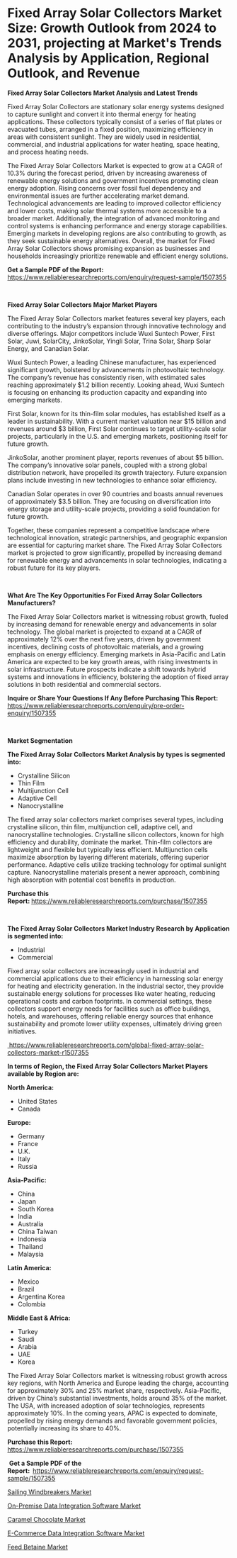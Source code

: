 <p><h1>Fixed Array Solar Collectors Market Size: Growth Outlook from 2024 to 2031, projecting at Market's Trends Analysis by Application, Regional Outlook, and Revenue</h1></p><p><strong>Fixed Array Solar Collectors Market Analysis and Latest Trends</strong></p>
<p><p>Fixed Array Solar Collectors are stationary solar energy systems designed to capture sunlight and convert it into thermal energy for heating applications. These collectors typically consist of a series of flat plates or evacuated tubes, arranged in a fixed position, maximizing efficiency in areas with consistent sunlight. They are widely used in residential, commercial, and industrial applications for water heating, space heating, and process heating needs.</p><p>The Fixed Array Solar Collectors Market is expected to grow at a CAGR of 10.3% during the forecast period, driven by increasing awareness of renewable energy solutions and government incentives promoting clean energy adoption. Rising concerns over fossil fuel dependency and environmental issues are further accelerating market demand. Technological advancements are leading to improved collector efficiency and lower costs, making solar thermal systems more accessible to a broader market. Additionally, the integration of advanced monitoring and control systems is enhancing performance and energy storage capabilities. Emerging markets in developing regions are also contributing to growth, as they seek sustainable energy alternatives. Overall, the market for Fixed Array Solar Collectors shows promising expansion as businesses and households increasingly prioritize renewable and efficient energy solutions.</p></p>
<p><strong>Get a Sample PDF of the Report:&nbsp;</strong> <a href="https://www.reliableresearchreports.com/enquiry/request-sample/1507355">https://www.reliableresearchreports.com/enquiry/request-sample/1507355</a></p>
<p>&nbsp;</p>
<p><strong>Fixed Array Solar Collectors Major Market Players</strong></p>
<p><p>The Fixed Array Solar Collectors market features several key players, each contributing to the industry’s expansion through innovative technology and diverse offerings. Major competitors include Wuxi Suntech Power, First Solar, Juwi, SolarCity, JinkoSolar, Yingli Solar, Trina Solar, Sharp Solar Energy, and Canadian Solar. </p><p>Wuxi Suntech Power, a leading Chinese manufacturer, has experienced significant growth, bolstered by advancements in photovoltaic technology. The company’s revenue has consistently risen, with estimated sales reaching approximately $1.2 billion recently. Looking ahead, Wuxi Suntech is focusing on enhancing its production capacity and expanding into emerging markets.</p><p>First Solar, known for its thin-film solar modules, has established itself as a leader in sustainability. With a current market valuation near $15 billion and revenues around $3 billion, First Solar continues to target utility-scale solar projects, particularly in the U.S. and emerging markets, positioning itself for future growth.</p><p>JinkoSolar, another prominent player, reports revenues of about $5 billion. The company’s innovative solar panels, coupled with a strong global distribution network, have propelled its growth trajectory. Future expansion plans include investing in new technologies to enhance solar efficiency.</p><p>Canadian Solar operates in over 90 countries and boasts annual revenues of approximately $3.5 billion. They are focusing on diversification into energy storage and utility-scale projects, providing a solid foundation for future growth.</p><p>Together, these companies represent a competitive landscape where technological innovation, strategic partnerships, and geographic expansion are essential for capturing market share. The Fixed Array Solar Collectors market is projected to grow significantly, propelled by increasing demand for renewable energy and advancements in solar technologies, indicating a robust future for its key players.</p></p>
<p>&nbsp;</p>
<p><strong>What Are The Key Opportunities For Fixed Array Solar Collectors Manufacturers?</strong></p>
<p><p>The Fixed Array Solar Collectors market is witnessing robust growth, fueled by increasing demand for renewable energy and advancements in solar technology. The global market is projected to expand at a CAGR of approximately 12% over the next five years, driven by government incentives, declining costs of photovoltaic materials, and a growing emphasis on energy efficiency. Emerging markets in Asia-Pacific and Latin America are expected to be key growth areas, with rising investments in solar infrastructure. Future prospects indicate a shift towards hybrid systems and innovations in efficiency, bolstering the adoption of fixed array solutions in both residential and commercial sectors.</p></p>
<p><strong>Inquire or Share Your Questions If Any Before Purchasing This Report:</strong> <a href="https://www.reliableresearchreports.com/enquiry/pre-order-enquiry/1507355">https://www.reliableresearchreports.com/enquiry/pre-order-enquiry/1507355</a></p>
<p>&nbsp;</p>
<p><strong>Market Segmentation</strong></p>
<p><strong>The Fixed Array Solar Collectors Market Analysis by types is segmented into:</strong></p>
<p><ul><li>Crystalline Silicon</li><li>Thin Film</li><li>Multijunction Cell</li><li>Adaptive Cell</li><li>Nanocrystalline</li></ul></p>
<p><p>The fixed array solar collectors market comprises several types, including crystalline silicon, thin film, multijunction cell, adaptive cell, and nanocrystalline technologies. Crystalline silicon collectors, known for high efficiency and durability, dominate the market. Thin-film collectors are lightweight and flexible but typically less efficient. Multijunction cells maximize absorption by layering different materials, offering superior performance. Adaptive cells utilize tracking technology for optimal sunlight capture. Nanocrystalline materials present a newer approach, combining high absorption with potential cost benefits in production.</p></p>
<p><strong>Purchase this Report:&nbsp;</strong><a href="https://www.reliableresearchreports.com/purchase/1507355">https://www.reliableresearchreports.com/purchase/1507355</a></p>
<p>&nbsp;</p>
<p><strong>The Fixed Array Solar Collectors Market Industry Research by Application is segmented into:</strong></p>
<p><ul><li>Industrial</li><li>Commercial</li></ul></p>
<p><p>Fixed array solar collectors are increasingly used in industrial and commercial applications due to their efficiency in harnessing solar energy for heating and electricity generation. In the industrial sector, they provide sustainable energy solutions for processes like water heating, reducing operational costs and carbon footprints. In commercial settings, these collectors support energy needs for facilities such as office buildings, hotels, and warehouses, offering reliable energy sources that enhance sustainability and promote lower utility expenses, ultimately driving green initiatives.</p></p>
<p><a href="https://www.reliableresearchreports.com/global-fixed-array-solar-collectors-market-r1507355">&nbsp;https://www.reliableresearchreports.com/global-fixed-array-solar-collectors-market-r1507355</a></p>
<p><strong>In terms of Region, the Fixed Array Solar Collectors Market Players available by Region are:</strong></p>
<p>
    <p> <strong> North America: </strong>
        <ul>
            <li>United States</li>
            <li>Canada</li>
        </ul>
        </p> 
    <p> <strong> Europe: </strong>
        <ul>
            <li>Germany</li>
            <li>France</li>
            <li>U.K.</li>
            <li>Italy</li>
            <li>Russia</li>
        </ul>
        </p> 
    <p> <strong> Asia-Pacific: </strong>
        <ul>
            <li>China</li>
            <li>Japan</li>
            <li>South Korea</li>
            <li>India</li>
            <li>Australia</li>
            <li>China Taiwan</li>
            <li>Indonesia</li>
            <li>Thailand</li>
            <li>Malaysia</li>
        </ul>
        </p> 
    <p> <strong> Latin America: </strong>
        <ul>
            <li>Mexico</li>
            <li>Brazil</li>
            <li>Argentina Korea</li>
            <li>Colombia</li>
        </ul>
        </p> 
    <p> <strong> Middle East & Africa: </strong>
        <ul>
            <li>Turkey</li>
            <li>Saudi</li>
            <li>Arabia</li>
            <li>UAE</li>
            <li>Korea</li>
        </ul>
    </p>
    </p>
<p><p>The Fixed Array Solar Collectors market is witnessing robust growth across key regions, with North America and Europe leading the charge, accounting for approximately 30% and 25% market share, respectively. Asia-Pacific, driven by China’s substantial investments, holds around 35% of the market. The USA, with increased adoption of solar technologies, represents approximately 10%. In the coming years, APAC is expected to dominate, propelled by rising energy demands and favorable government policies, potentially increasing its share to 40%.</p></p>
<p><strong>Purchase this Report: </strong><a href="https://www.reliableresearchreports.com/purchase/1507355">https://www.reliableresearchreports.com/purchase/1507355</a></p>
<p>&nbsp;<strong>Get a Sample PDF of the Report:&nbsp;&nbsp;</strong><a href="https://www.reliableresearchreports.com/enquiry/request-sample/1507355">https://www.reliableresearchreports.com/enquiry/request-sample/1507355</a></p>
<p><strong></strong></p>
<p><p><a href="https://issuu.com/reportprime-2/docs/sailing-windbreakers-market-size-20_54017900d9908e">Sailing Windbreakers Market</a></p><p><a href="https://medium.com/@harmondoyle/on-premise-data-integration-software-market-industry-trends-and-forecast-for-period-from-2024-to-09c4508f62ed?postPublishedType=repub">On-Premise Data Integration Software Market</a></p><p><a href="https://www.linkedin.com/pulse/what-influencing-future-caramel-chocolate-market-insights-growth-6htof?trackingId=pU3PC6yUQQyTijuqBGpKXw%3D%3D">Caramel Chocolate Market</a></p><p><a href="https://medium.com/@harmondoyle/e-commerce-data-integration-software-market-size-growth-trends-statistics-forecasts-2024-95fa93867329">E-Commerce Data Integration Software Market</a></p><p><a href="https://github.com/FosterFahey91/Market-Research-Report-List-1/blob/main/feed-betaine-market.md">Feed Betaine Market</a></p></p>